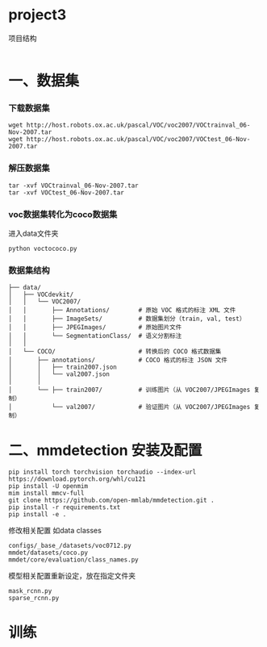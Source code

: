 # project3

项目结构
```

```


# 一、数据集
### 下载数据集
```
wget http://host.robots.ox.ac.uk/pascal/VOC/voc2007/VOCtrainval_06-Nov-2007.tar
wget http://host.robots.ox.ac.uk/pascal/VOC/voc2007/VOCtest_06-Nov-2007.tar
```
### 解压数据集
```
tar -xvf VOCtrainval_06-Nov-2007.tar
tar -xvf VOCtest_06-Nov-2007.tar
```
### voc数据集转化为coco数据集
进入data文件夹
```
python voctococo.py
```

### 数据集结构
```
├── data/
│   ├── VOCdevkit/
│   │   └── VOC2007/
│   │       ├── Annotations/        # 原始 VOC 格式的标注 XML 文件
│   │       ├── ImageSets/          # 数据集划分（train, val, test）
│   │       ├── JPEGImages/         # 原始图片文件
│   │       └── SegmentationClass/  # 语义分割标注
│   │
│   └── COCO/                       # 转换后的 COCO 格式数据集
│       ├── annotations/            # COCO 格式的标注 JSON 文件
│       │   ├── train2007.json
│       │   └── val2007.json
│       │
│       └── ├── train2007/          # 训练图片（从 VOC2007/JPEGImages 复制）
│           └── val2007/            # 验证图片（从 VOC2007/JPEGImages 复制）

```


# 二、mmdetection 安装及配置
```
pip install torch torchvision torchaudio --index-url https://download.pytorch.org/whl/cu121
pip install -U openmim
mim install mmcv-full
git clone https://github.com/open-mmlab/mmdetection.git .
pip install -r requirements.txt
pip install -e .
```

修改相关配置 如data classes
```
configs/_base_/datasets/voc0712.py
mmdet/datasets/coco.py
mmdet/core/evaluation/class_names.py
```

模型相关配置重新设定，放在指定文件夹
```
mask_rcnn.py
sparse_rcnn.py 
```

# 训练


